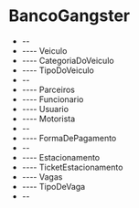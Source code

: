 # BancoGangster
* --
* ---- Veiculo
* ---- CategoriaDoVeiculo
* ---- TipoDoVeiculo
* --
* ---- Parceiros
* ---- Funcionario
* ---- Usuario
* ---- Motorista
* --
* ---- FormaDePagamento
* --
* ---- Estacionamento
* ---- TicketEstacionamento
* ---- Vagas
* ---- TipoDeVaga
* --
